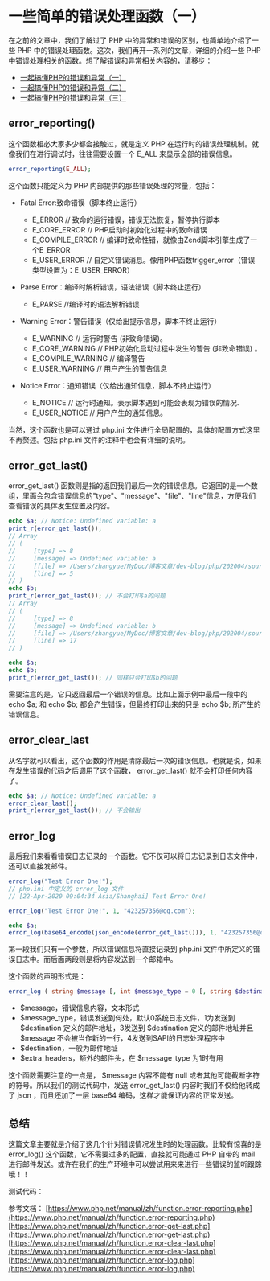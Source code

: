 # 一些简单的错误处理函数（一）

在之前的文章中，我们了解过了 PHP 中的异常和错误的区别，也简单地介绍了一些 PHP 中的错误处理函数。这次，我们再开一系列的文章，详细的介绍一些 PHP 中错误处理相关的函数。想了解错误和异常相关内容的，请移步：

- [一起搞懂PHP的错误和异常（一）]()
- [一起搞懂PHP的错误和异常（二）]()
- [一起搞懂PHP的错误和异常（三）]()

## error_reporting()

这个函数相必大家多少都会接触过，就是定义 PHP 在运行时的错误处理机制。就像我们在进行调试时，往往需要设置一个 E_ALL 来显示全部的错误信息。

```php
error_reporting(E_ALL);
```

这个函数只能定义为 PHP 内部提供的那些错误处理的常量，包括：

- Fatal Error:致命错误（脚本终止运行）
    - E_ERROR         // 致命的运行错误，错误无法恢复，暂停执行脚本
    - E_CORE_ERROR    // PHP启动时初始化过程中的致命错误
    - E_COMPILE_ERROR // 编译时致命性错，就像由Zend脚本引擎生成了一个E_ERROR
    - E_USER_ERROR    // 自定义错误消息。像用PHP函数trigger_error（错误类型设置为：E_USER_ERROR）

- Parse Error：编译时解析错误，语法错误（脚本终止运行）
    - E_PARSE  //编译时的语法解析错误

- Warning Error：警告错误（仅给出提示信息，脚本不终止运行）
    - E_WARNING         // 运行时警告 (非致命错误)。
    - E_CORE_WARNING    // PHP初始化启动过程中发生的警告 (非致命错误) 。
    - E_COMPILE_WARNING // 编译警告
    - E_USER_WARNING    // 用户产生的警告信息

- Notice Error：通知错误（仅给出通知信息，脚本不终止运行）
    - E_NOTICE      // 运行时通知。表示脚本遇到可能会表现为错误的情况.
    - E_USER_NOTICE // 用户产生的通知信息。

当然，这个函数也是可以通过 php.ini 文件进行全局配置的，具体的配置方式这里不再赘述。包括 php.ini 文件的注释中也会有详细的说明。

## error_get_last()

error_get_last() 函数则是指的返回我们最后一次的错误信息。它返回的是一个数组，里面会包含错误信息的"type"、"message"、"file"、"line"信息，方便我们查看错误的具体发生位置及内容。

```php
echo $a; // Notice: Undefined variable: a
print_r(error_get_last());
// Array
// (
//     [type] => 8
//     [message] => Undefined variable: a
//     [file] => /Users/zhangyue/MyDoc/博客文章/dev-blog/php/202004/source/一些简单的错误处理函数（一）.php
//     [line] => 5
// )
echo $b;
print_r(error_get_last()); // 不会打印$a的问题
// Array
// (
//     [type] => 8
//     [message] => Undefined variable: b
//     [file] => /Users/zhangyue/MyDoc/博客文章/dev-blog/php/202004/source/一些简单的错误处理函数（一）.php
//     [line] => 17
// )

echo $a;
echo $b;
print_r(error_get_last()); // 同样只会打印$b的问题
```

需要注意的是，它只返回最后一个错误的信息。比如上面示例中最后一段中的 echo $a; 和 echo $b; 都会产生错误，但最终打印出来的只是 echo $b; 所产生的错误信息。

## error_clear_last

从名字就可以看出，这个函数的作用是清除最后一次的错误信息。也就是说，如果在发生错误的代码之后调用了这个函数， error_get_last() 就不会打印任何内容了。

```php
echo $a; // Notice: Undefined variable: a
error_clear_last();
print_r(error_get_last()); // 不会输出
```

## error_log

最后我们来看看错误日志记录的一个函数。它不仅可以将日志记录到日志文件中，还可以直接发邮件。

```php
error_log("Test Error One!");
// php.ini 中定义的 error_log 文件
// [22-Apr-2020 09:04:34 Asia/Shanghai] Test Error One!

error_log("Test Error One!", 1, "423257356@qq.com");

echo $a;
error_log(base64_encode(json_encode(error_get_last())), 1, "423257356@qq.com");
```

第一段我们只有一个参数，所以错误信息将直接记录到 php.ini 文件中所定义的错误日志中。而后面两段则是将内容发送到一个邮箱中。

这个函数的声明形式是：

```php
error_log ( string $message [, int $message_type = 0 [, string $destination [, string $extra_headers ]]] ) : bool
```

- $message，错误信息内容，文本形式
- $message_type，错误发送到何处，默认0系统日志文件，1为发送到 $destination 定义的邮件地址，3发送到 $destination 定义的邮件地址并且 $message 不会被当作新的一行，4发送到SAPI的日志处理程序中
- $destination，一般为邮件地址
- $extra_headers，额外的邮件头，在 $message_type 为1时有用

这个函数需要注意的一点是， $message 内容不能有 null 或者其他可能截断字符的符号。所以我们的测试代码中，发送 error_get_last() 内容时我们不仅给他转成了 json ，而且还加了一层 base64 编码，这样才能保证内容的正常发送。

## 总结

这篇文章主要就是介绍了这几个针对错误情况发生时的处理函数。比较有惊喜的是 error_log() 这个函数，它不需要过多的配置，直接就可能通过 PHP 自带的 mail 进行邮件发送。或许在我们的生产环境中可以尝试用来来进行一些错误的监听跟踪哦！！

测试代码：


参考文档：
[https://www.php.net/manual/zh/function.error-reporting.php](https://www.php.net/manual/zh/function.error-reporting.php)
[https://www.php.net/manual/zh/function.error-get-last.php](https://www.php.net/manual/zh/function.error-get-last.php)
[https://www.php.net/manual/zh/function.error-clear-last.php](https://www.php.net/manual/zh/function.error-clear-last.php)
[https://www.php.net/manual/zh/function.error-log.php](https://www.php.net/manual/zh/function.error-log.php)

